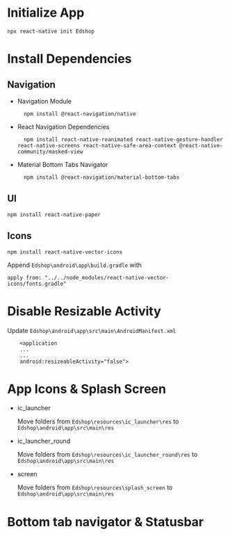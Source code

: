 # Initialize App

    npx react-native init Edshop

# Install Dependencies

## Navigation

- Navigation Module

        npm install @react-navigation/native

- React Navigation Dependencies

        npm install react-native-reanimated react-native-gesture-handler react-native-screens react-native-safe-area-context @react-native-community/masked-view

- Material Bottom Tabs Navigator

        npm install @react-navigation/material-bottom-tabs

## UI

    npm install react-native-paper

## Icons

    npm install react-native-vector-icons

Append `Edshop\android\app\build.gradle` with

    apply from: "../../node_modules/react-native-vector-icons/fonts.gradle"

# Disable Resizable Activity

Update `Edshop\android\app\src\main\AndroidManifest.xml`

        <application
        ...
        ...
        android:resizeableActivity="false">

# App Icons & Splash Screen

- ic_launcher

  Move folders from `Edshop\resources\ic_launcher\res` to `Edshop\android\app\src\main\res`

- ic_launcher_round

  Move folders from `Edshop\resources\ic_launcher_round\res` to `Edshop\android\app\src\main\res`

- screen

  Move folders from `Edshop\resources\splash_screen` to `Edshop\android\app\src\main\res`

# Bottom tab navigator & Statusbar
